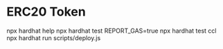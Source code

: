 # ERC20 Token

npx hardhat help
npx hardhat test
REPORT_GAS=true npx hardhat test
ccl
npx hardhat run scripts/deploy.js